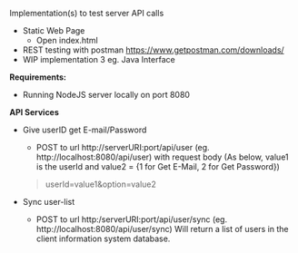 Implementation(s) to test server API calls
* Static Web Page
  * Open index.html
* REST testing with postman https://www.getpostman.com/downloads/
* WIP implementation 3 eg. Java Interface

**Requirements:**
  * Running NodeJS server locally on port 8080
   
**API Services**
  * Give userID get E-mail/Password
    * POST to url http://serverURI:port/api/user (eg. http://localhost:8080/api/user) with request body
    (As below, value1 is the userId and value2 = {1 for Get E-Mail, 2 for Get Password})
    >userId=value1&option=value2
  
  * Sync user-list
    * POST to url http:/serverURI:port/api/user/sync (eg. http://localhost:8080/api/user/sync)
    Will return a list of users in the client information system database.
